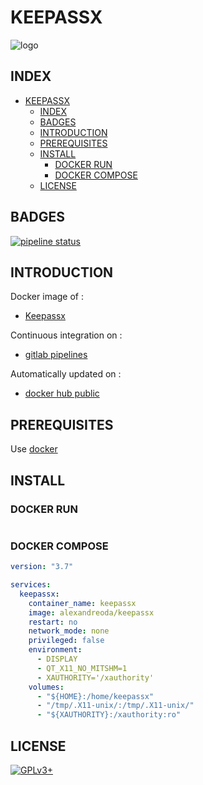 # KEEPASSX

![logo](https://assets.gitlab-static.net/uploads/-/system/project/avatar/12904457/3bfed3410e1e66951203c5530204198d.media.png)

## INDEX

- [KEEPASSX](#keepassx)
  - [INDEX](#index)
  - [BADGES](#badges)
  - [INTRODUCTION](#introduction)
  - [PREREQUISITES](#prerequisites)
  - [INSTALL](#install)
    - [DOCKER RUN](#docker-run)
    - [DOCKER COMPOSE](#docker-compose)
  - [LICENSE](#license)

## BADGES

[![pipeline status](https://gitlab.com/oda-alexandre/keepassx/badges/master/pipeline.svg)](https://gitlab.com/oda-alexandre/keepassx/commits/master)

## INTRODUCTION

Docker image of :

- [Keepassx](https://keepass.info/index.html)

Continuous integration on :

- [gitlab pipelines](https://gitlab.com/oda-alexandre/keepassx/pipelines)

Automatically updated on :

- [docker hub public](https://hub.docker.com/r/alexandreoda/keepassx)

## PREREQUISITES

Use [docker](https://www.docker.com)

## INSTALL

### DOCKER RUN

```docker run -d --name keepassx --env=QT_X11_NO_MITSHM=1 -v /tmp/.X11-unix/:/tmp/.X11-unix/ -v ${HOME}:/home/keepassx -e DISPLAY -v ${XAUTHORITY}:/xauthority:ro -e XAUTHORITY='/xauthority' --network none alexandreoda/keepassx
```

### DOCKER COMPOSE

```yml
version: "3.7"

services:
  keepassx:
    container_name: keepassx
    image: alexandreoda/keepassx
    restart: no
    network_mode: none
    privileged: false
    environment:
      - DISPLAY
      - QT_X11_NO_MITSHM=1
      - XAUTHORITY='/xauthority'
    volumes:
      - "${HOME}:/home/keepassx"
      - "/tmp/.X11-unix/:/tmp/.X11-unix/"
      - "${XAUTHORITY}:/xauthority:ro"
```

## LICENSE

[![GPLv3+](http://gplv3.fsf.org/gplv3-127x51.png)](https://gitlab.com/oda-alexandre/keepassx/blob/master/LICENSE)
